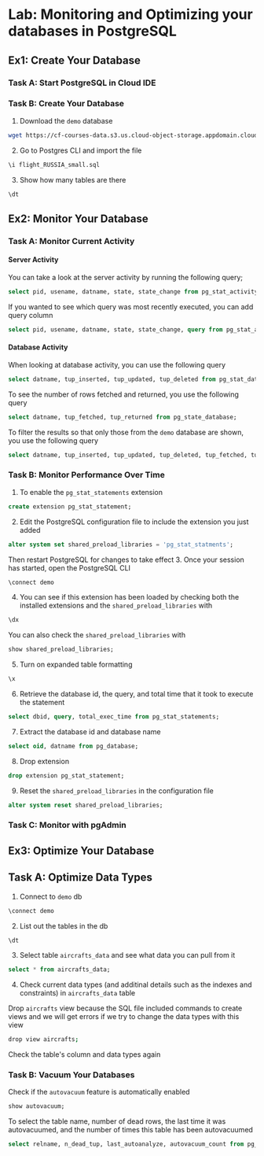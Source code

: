# Lab: Monitoring and Optimizing your databases in PostgreSQL

## Ex1: Create Your Database

### Task A: Start PostgreSQL in Cloud IDE

### Task B: Create Your Database

1. Download the `demo` database

```bash
wget https://cf-courses-data.s3.us.cloud-object-storage.appdomain.cloud/example-guided-project/flights_RUSSIA_small.sql
```

2. Go to Postgres CLI and import the file

```bash
\i flight_RUSSIA_small.sql
```

3. Show how many tables are there

```bash
\dt
```

## Ex2: Monitor Your Database

### Task A: Monitor Current Activity

#### Server Activity

You can take a look at the server activity by running the following query;

```sql
select pid, usename, datname, state, state_change from pg_stat_activity;
```

If you wanted to see which query was most recently executed, you can add query column

```sql
select pid, usename, datname, state, state_change, query from pg_stat_activity;
```

#### Database Activity

When looking at database activity, you can use the following query

```sql
select datname, tup_inserted, tup_updated, tup_deleted from pg_stat_database;
```

To see the number of rows fetched and returned, you use the following query

```sql
select datname, tup_fetched, tup_returned from pg_state_database;
```

To filter the results so that only those from the `demo` database are shown, you use the following query

```sql
select datname, tup_inserted, tup_updated, tup_deleted, tup_fetched, tup_returned from pg_stat_database where datname = 'demo';
```

### Task B: Monitor Performance Over Time

1. To enable the `pg_stat_statements` extension

```sql
create extension pg_stat_statement;
```

2. Edit the PostgreSQL configuration file to include the extension you just added

```sql
alter system set shared_preload_libraries = 'pg_stat_statments';
```

Then restart PostgreSQL for changes to take effect 3. Once your session has started, open the PostgreSQL CLI

```bash
\connect demo
```

4. You can see if this extension has been loaded by checking both the installed extensions and the `shared_preload_libraries` with

```bash
\dx
```

You can also check the `shared_preload_libraries` with

```sql
show shared_preload_libraries;
```

5. Turn on expanded table formatting

```bash
\x
```

6. Retrieve the database id, the query, and total time that it took to execute the statement

```sql
select dbid, query, total_exec_time from pg_stat_statements;
```

7. Extract the database id and database name

```sql
select oid, datname from pg_database;
```

8. Drop extension

```sql
drop extension pg_stat_statement;
```

9. Reset the `shared_preload_libraries` in the configuration file

```sql
alter system reset shared_preload_libraries;
```

### Task C: Monitor with pgAdmin

## Ex3: Optimize Your Database

## Task A: Optimize Data Types

1. Connect to `demo` db

```bash
\connect demo
```

2. List out the tables in the db

```bash
\dt
```

3. Select table `aircrafts_data` and see what data you can pull from it

```sql
select * from aircrafts_data;
```

4. Check current data types (and additinal details such as the indexes and constraints) in `aircrafts_data` table

Drop `aircrafts` view because the SQL file included commands to create views and we will get errors if we try to change the data types with this view

```bash
drop view aircrafts;
```

Check the table's column and data types again

### Task B: Vacuum Your Databases

Check if the `autovacuum` feature is automatically enabled

```sql
show autovacuum;
```

To select the table name, number of dead rows, the last time it was autovacuumed, and the number of times this table has been autovacuumed

```sql
select relname, n_dead_tup, last_autoanalyze, autovacuum_count from pg_stat_user_tables;
```
